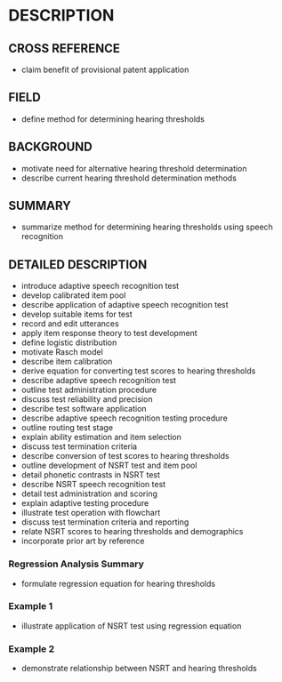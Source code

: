 # DESCRIPTION

## CROSS REFERENCE

- claim benefit of provisional patent application

## FIELD

- define method for determining hearing thresholds

## BACKGROUND

- motivate need for alternative hearing threshold determination
- describe current hearing threshold determination methods

## SUMMARY

- summarize method for determining hearing thresholds using speech recognition

## DETAILED DESCRIPTION

- introduce adaptive speech recognition test
- develop calibrated item pool
- describe application of adaptive speech recognition test
- develop suitable items for test
- record and edit utterances
- apply item response theory to test development
- define logistic distribution
- motivate Rasch model
- describe item calibration
- derive equation for converting test scores to hearing thresholds
- describe adaptive speech recognition test
- outline test administration procedure
- discuss test reliability and precision
- describe test software application
- describe adaptive speech recognition testing procedure
- outline routing test stage
- explain ability estimation and item selection
- discuss test termination criteria
- describe conversion of test scores to hearing thresholds
- outline development of NSRT test and item pool
- detail phonetic contrasts in NSRT test
- describe NSRT speech recognition test
- detail test administration and scoring
- explain adaptive testing procedure
- illustrate test operation with flowchart
- discuss test termination criteria and reporting
- relate NSRT scores to hearing thresholds and demographics
- incorporate prior art by reference

### Regression Analysis Summary

- formulate regression equation for hearing thresholds

### Example 1

- illustrate application of NSRT test using regression equation

### Example 2

- demonstrate relationship between NSRT and hearing thresholds

